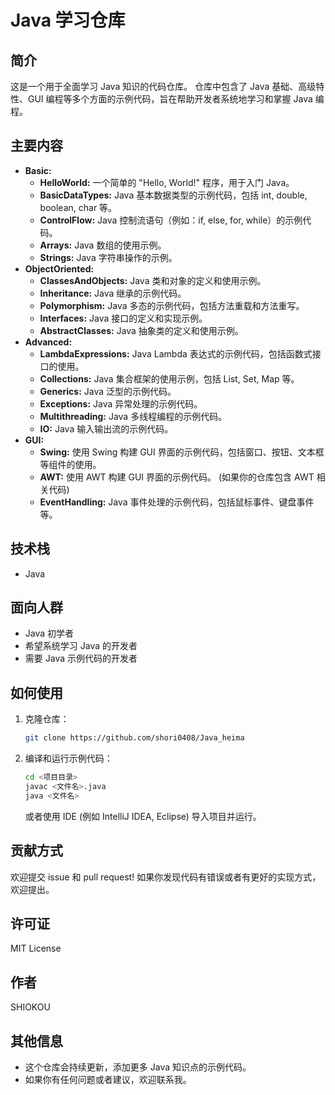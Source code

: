 # Java 学习仓库

## 简介

这是一个用于全面学习 Java 知识的代码仓库。 仓库中包含了 Java 基础、高级特性、GUI 编程等多个方面的示例代码，旨在帮助开发者系统地学习和掌握 Java 编程。

## 主要内容

*   **Basic:**
    *   **HelloWorld:**  一个简单的 "Hello, World!" 程序，用于入门 Java。
    *   **BasicDataTypes:**  Java 基本数据类型的示例代码，包括 int, double, boolean, char 等。
    *   **ControlFlow:**  Java 控制流语句（例如：if, else, for, while）的示例代码。
    *   **Arrays:**  Java 数组的使用示例。
    *   **Strings:**  Java 字符串操作的示例。
*   **ObjectOriented:**
    *   **ClassesAndObjects:**  Java 类和对象的定义和使用示例。
    *   **Inheritance:**  Java 继承的示例代码。
    *   **Polymorphism:**  Java 多态的示例代码，包括方法重载和方法重写。
    *   **Interfaces:**  Java 接口的定义和实现示例。
    *   **AbstractClasses:**  Java 抽象类的定义和使用示例。
*   **Advanced:**
    *   **LambdaExpressions:**  Java Lambda 表达式的示例代码，包括函数式接口的使用。
    *   **Collections:**  Java 集合框架的使用示例，包括 List, Set, Map 等。
    *   **Generics:**  Java 泛型的示例代码。
    *   **Exceptions:**  Java 异常处理的示例代码。
    *   **Multithreading:**  Java 多线程编程的示例代码。
    *   **IO:**  Java 输入输出流的示例代码。
*   **GUI:**
    *   **Swing:**  使用 Swing 构建 GUI 界面的示例代码，包括窗口、按钮、文本框等组件的使用。
    *   **AWT:**  使用 AWT 构建 GUI 界面的示例代码。 (如果你的仓库包含 AWT 相关代码)
    *   **EventHandling:**  Java 事件处理的示例代码，包括鼠标事件、键盘事件等。

## 技术栈

*   Java

## 面向人群

*   Java 初学者
*   希望系统学习 Java 的开发者
*   需要 Java 示例代码的开发者

## 如何使用

1.  克隆仓库：

    ```bash
    git clone https://github.com/shori0408/Java_heima
    ```

2.  编译和运行示例代码：

    ```bash
    cd <项目目录>
    javac <文件名>.java
    java <文件名>
    ```

    或者使用 IDE (例如 IntelliJ IDEA, Eclipse) 导入项目并运行。

## 贡献方式

欢迎提交 issue 和 pull request!  如果你发现代码有错误或者有更好的实现方式，欢迎提出。

## 许可证

MIT License

## 作者
SHIOKOU

## 其他信息

*   这个仓库会持续更新，添加更多 Java 知识点的示例代码。
*   如果你有任何问题或者建议，欢迎联系我。